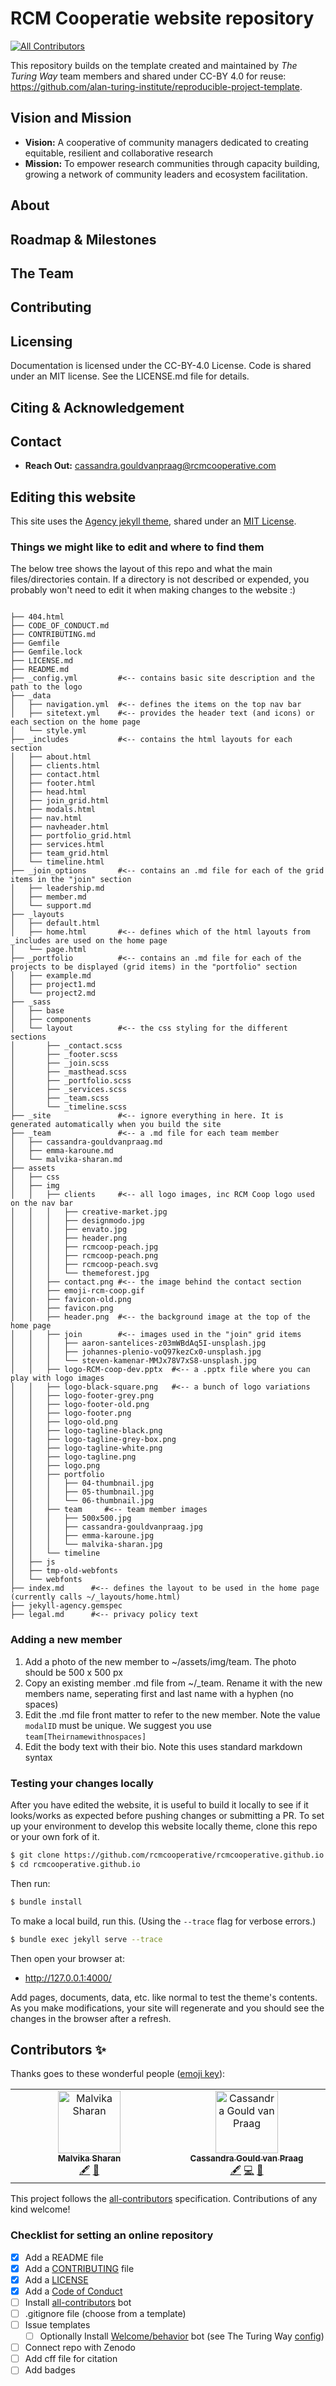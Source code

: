 # RCM Cooperatie website repository
<!-- ALL-CONTRIBUTORS-BADGE:START - Do not remove or modify this section -->
[![All Contributors](https://img.shields.io/badge/all_contributors-2-orange.svg?style=flat-square)](#contributors-)
<!-- ALL-CONTRIBUTORS-BADGE:END -->

This repository builds on the template created and maintained by *The Turing Way* team members and shared under CC-BY 4.0 for reuse: https://github.com/alan-turing-institute/reproducible-project-template.


## Vision and Mission
- **Vision:** A cooperative of community managers dedicated to creating equitable, resilient and collaborative research
- **Mission:** To empower research communities through capacity building, growing a network of community leaders and ecosystem facilitation.

## About

<!-- Motivation and background in a nutshell. -->

## Roadmap & Milestones

<!-- - **Goals:** Clear overview of overarching and short-term goals.
- **Outcomes:** Description of expected results and deliverables. -->

## The Team

<!-- - **Members:** List of team members and their roles in the project.
- **Roles & Responsibilities:** [Team Directory](link-to-directory) outlines roles, responsibilities and their ways of working. -->

## Contributing

<!-- - **Guidelines:** [Contribution Guidelines](link-to-guidelines) for contributors.
- **Code of Conduct:** [Code of Conduct](link-to-coc) ensures a respectful project environment.
- **Resource Plans:** Details on available resources and recommended practices for the project team. -->

## Licensing

Documentation is licensed under the CC-BY-4.0 License. 
Code is shared under an MIT license. 
See the LICENSE.md file for details.

## Citing & Acknowledgement

<!-- - **Citation Instructions:** How to cite the project.
- **Acknowledgment:** Recognising contributions by different members. -->

## Contact

- **Reach Out:** cassandra.gouldvanpraag@rcmcooperative.com

## Editing this website
This site uses the [Agency jekyll theme](https://github.com/raviriley/agency-jekyll-theme), shared under an [MIT License](https://opensource.org/licenses/MIT).

### Things we might like to edit and where to find them
The below tree shows the layout of this repo and what the main files/directories contain. 
If a directory is not described or expended, you probably won't need to edit it when making changes to the website :) 

```

├── 404.html
├── CODE_OF_CONDUCT.md
├── CONTRIBUTING.md
├── Gemfile
├── Gemfile.lock
├── LICENSE.md
├── README.md
├── _config.yml         #<-- contains basic site description and the path to the logo
├── _data
│   ├── navigation.yml  #<-- defines the items on the top nav bar
│   ├── sitetext.yml    #<-- provides the header text (and icons) or each section on the home page
│   └── style.yml
├── _includes           #<-- contains the html layouts for each section
│   ├── about.html
│   ├── clients.html
│   ├── contact.html
│   ├── footer.html
│   ├── head.html
│   ├── join_grid.html
│   ├── modals.html
│   ├── nav.html
│   ├── navheader.html
│   ├── portfolio_grid.html
│   ├── services.html
│   ├── team_grid.html
│   └── timeline.html
├── _join_options       #<-- contains an .md file for each of the grid items in the "join" section
│   ├── leadership.md
│   ├── member.md
│   └── support.md
├── _layouts
│   ├── default.html
│   ├── home.html       #<-- defines which of the html layouts from _includes are used on the home page
│   └── page.html
├── _portfolio          #<-- contains an .md file for each of the projects to be displayed (grid items) in the "portfolio" section
│   ├── example.md   
│   ├── project1.md
│   └── project2.md
├── _sass
│   ├── base
│   ├── components
│   └── layout          #<-- the css styling for the different sections
│       ├── _contact.scss
│       ├── _footer.scss
│       ├── _join.scss
│       ├── _masthead.scss
│       ├── _portfolio.scss
│       ├── _services.scss
│       ├── _team.scss
│       └── _timeline.scss
├── _site               #<-- ignore everything in here. It is generated automatically when you build the site
├── _team               #<-- a .md file for each team member
│   ├── cassandra-gouldvanpraag.md
│   ├── emma-karoune.md
│   └── malvika-sharan.md
├── assets
│   ├── css
│   ├── img
│   │   ├── clients     #<-- all logo images, inc RCM Coop logo used on the nav bar
│   │   │   ├── creative-market.jpg
│   │   │   ├── designmodo.jpg
│   │   │   ├── envato.jpg
│   │   │   ├── header.png
│   │   │   ├── rcmcoop-peach.jpg
│   │   │   ├── rcmcoop-peach.png
│   │   │   ├── rcmcoop-peach.svg
│   │   │   └── themeforest.jpg
│   │   ├── contact.png #<-- the image behind the contact section
│   │   ├── emoji-rcm-coop.gif
│   │   ├── favicon-old.png
│   │   ├── favicon.png
│   │   ├── header.png  #<-- the background image at the top of the home page
│   │   ├── join        #<-- images used in the "join" grid items
│   │   │   ├── aaron-santelices-z03mWBdAq5I-unsplash.jpg
│   │   │   ├── johannes-plenio-voQ97kezCx0-unsplash.jpg
│   │   │   └── steven-kamenar-MMJx78V7xS8-unsplash.jpg
│   │   ├── logo-RCM-coop-dev.pptx  #<-- a .pptx file where you can play with logo images
│   │   ├── logo-black-square.png   #<-- a bunch of logo variations
│   │   ├── logo-footer-grey.png
│   │   ├── logo-footer-old.png
│   │   ├── logo-footer.png
│   │   ├── logo-old.png
│   │   ├── logo-tagline-black.png
│   │   ├── logo-tagline-grey-box.png
│   │   ├── logo-tagline-white.png
│   │   ├── logo-tagline.png
│   │   ├── logo.png
│   │   ├── portfolio
│   │   │   ├── 04-thumbnail.jpg
│   │   │   ├── 05-thumbnail.jpg
│   │   │   └── 06-thumbnail.jpg
│   │   ├── team     #<-- team member images
│   │   │   ├── 500x500.jpg
│   │   │   ├── cassandra-gouldvanpraag.jpg
│   │   │   ├── emma-karoune.jpg
│   │   │   └── malvika-sharan.jpg
│   │   └── timeline
│   ├── js
│   ├── tmp-old-webfonts
│   └── webfonts
├── index.md      #<-- defines the layout to be used in the home page (currently calls ~/_layouts/home.html)
├── jekyll-agency.gemspec
├── legal.md      #<-- privacy policy text

```


### Adding a new member
1. Add a photo of the new member to ~/assets/img/team. The photo should be 500 x 500 px
2. Copy an existing member .md file from ~/_team. Rename it with the new members name, seperating first and last name with a hyphen (no spaces)
3. Edit the .md file front matter to refer to the new member. Note the value `modalID` must be unique. We suggest you use `team[Theirnamewithnospaces]`
4. Edit the body text with their bio. Note this uses standard markdown syntax

### Testing your changes locally
After you have edited the website, it is useful to build it locally to see if it looks/works as expected before pushing changes or submitting a PR. 
To set up your environment to develop this website locally theme, clone this repo or your own fork of it.

```sh
$ git clone https://github.com/rcmcooperative/rcmcooperative.github.io.git
$ cd rcmcooperative.github.io
```

Then run:

```sh
$ bundle install
```

To make a local build, run this. (Using the `--trace` flag for verbose errors.)

```sh
$ bundle exec jekyll serve --trace
```

Then open your browser at:

- http://127.0.0.1:4000/

Add pages, documents, data, etc. like normal to test the theme's contents. As you make modifications, your site will regenerate and you should see the changes in the browser after a refresh.


## Contributors ✨

Thanks goes to these wonderful people ([emoji key](https://allcontributors.org/docs/en/emoji-key)):

<!-- ALL-CONTRIBUTORS-LIST:START - Do not remove or modify this section -->
<!-- prettier-ignore-start -->
<!-- markdownlint-disable -->
<table>
  <tbody>
    <tr>
      <td align="center" valign="top" width="14.28%"><a href="http://malvikasharan.github.io/"><img src="https://avatars.githubusercontent.com/u/5370471?v=4?s=100" width="100px;" alt="Malvika Sharan"/><br /><sub><b>Malvika Sharan</b></sub></a><br /><a href="#content-malvikasharan" title="Content">🖋</a> <a href="#doc-malvikasharan" title="Documentation">📖</a></td>
      <td align="center" valign="top" width="14.28%"><a href="https://github.com/cassgvp"><img src="https://avatars.githubusercontent.com/u/43407869?v=4?s=100" width="100px;" alt="Cassandra Gould van Praag"/><br /><sub><b>Cassandra Gould van Praag</b></sub></a><br /><a href="#content-cassgvp" title="Content">🖋</a> <a href="#code-cassgvp" title="Code">💻</a> <a href="#doc-cassgvp" title="Documentation">📖</a></td>
    </tr>
  </tbody>
</table>

<!-- markdownlint-restore -->
<!-- prettier-ignore-end -->

<!-- ALL-CONTRIBUTORS-LIST:END -->

This project follows the [all-contributors](https://github.com/all-contributors/all-contributors) specification. Contributions of any kind welcome!



### Checklist for setting an online repository 

- [x] Add a README file
- [x] Add a [CONTRIBUTING](CONTRIBUTING.md) file
- [x] Add a [LICENSE](LICENSE.md)
- [x] Add a [Code of Conduct](CODE_OF_CONDUCT.md)
- [ ] Install [all-contributors](https://allcontributors.org/) bot
- [ ] .gitignore file (choose from a template)
- [ ] Issue templates
    - [ ] Optionally Install [Welcome/behavior](https://github.com/behaviorbot/welcome) bot (see The Turing Way [config](https://github.com/alan-turing-institute/the-turing-way/blob/main/.github/config.yml))
- [ ] Connect repo with Zenodo
- [ ] Add cff file for citation
- [ ] Add badges